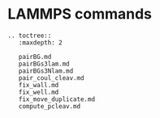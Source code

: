 # LAMMPS commands

```{eval-rst}
.. toctree::
   :maxdepth: 2
   
   pairBG.md
   pairBGs3lam.md
   pairBGs3Nlam.md
   pair_coul_cleav.md
   fix_wall.md
   fix_well.md
   fix_move_duplicate.md 
   compute_pcleav.md
```
